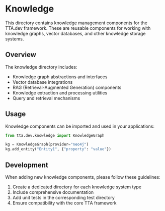 # Knowledge

This directory contains knowledge management components for the TTA.dev framework. These are reusable components for working with knowledge graphs, vector databases, and other knowledge storage systems.

## Overview

The knowledge directory includes:

- Knowledge graph abstractions and interfaces
- Vector database integrations
- RAG (Retrieval-Augmented Generation) components
- Knowledge extraction and processing utilities
- Query and retrieval mechanisms

## Usage

Knowledge components can be imported and used in your applications:

```python
from tta.dev.knowledge import KnowledgeGraph

kg = KnowledgeGraph(provider="neo4j")
kg.add_entity("Entity1", {"property": "value"})
```

## Development

When adding new knowledge components, please follow these guidelines:

1. Create a dedicated directory for each knowledge system type
2. Include comprehensive documentation
3. Add unit tests in the corresponding test directory
4. Ensure compatibility with the core TTA framework
